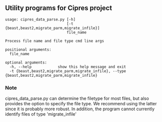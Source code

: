 ## Utility programs for Cipres project

```
usage: cipres_data_parse.py [-h]
                            [-t {beast,beast2,migrate_parm,migrate_infile}]
                            file_name

Process file name and file type cmd line args

positional arguments:
  file_name

optional arguments:
  -h, --help            show this help message and exit
  -t {beast,beast2,migrate_parm,migrate_infile}, --type {beast,beast2,migrate_parm,migrate_infile}
```

### Note

cipres_data_parse.py can determine the filetype for most files, but
also provides the option to specify the file type. We recommend using
the latter since it is probably more robust. In addition, the program
cannot currently identify files of type 'migrate_infile'

